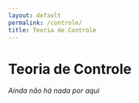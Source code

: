```yaml
---
layout: default
permalink: /controle/
title: Teoria de Controle
---
```


# Teoria de Controle

_Ainda não há nada por aqui_
